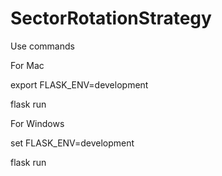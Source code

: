 # SectorRotationStrategy

Use commands

For Mac

export FLASK_ENV=development

flask run

For Windows

set FLASK_ENV=development

flask run
